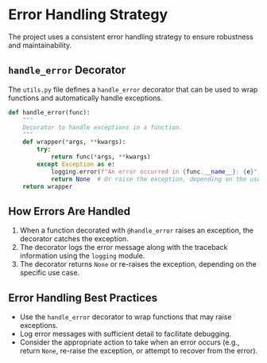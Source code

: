 # Error Handling Strategy

The project uses a consistent error handling strategy to ensure robustness and maintainability.

## `handle_error` Decorator

The `utils.py` file defines a `handle_error` decorator that can be used to wrap functions and automatically handle exceptions.

```python
def handle_error(func):
    """
    Decorator to handle exceptions in a function.
    """
    def wrapper(*args, **kwargs):
        try:
            return func(*args, **kwargs)
        except Exception as e:
            logging.error(f"An error occurred in {func.__name__}: {e}", exc_info=True)
            return None  # Or raise the exception, depending on the use case
    return wrapper
```

## How Errors Are Handled

1.  When a function decorated with `@handle_error` raises an exception, the decorator catches the exception.
2.  The decorator logs the error message along with the traceback information using the `logging` module.
3.  The decorator returns `None` or re-raises the exception, depending on the specific use case.

## Error Handling Best Practices

*   Use the `handle_error` decorator to wrap functions that may raise exceptions.
*   Log error messages with sufficient detail to facilitate debugging.
*   Consider the appropriate action to take when an error occurs (e.g., return `None`, re-raise the exception, or attempt to recover from the error).